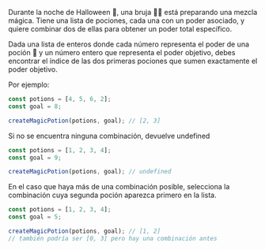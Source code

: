 Durante la noche de Halloween 🎃, una bruja 🧙‍♀️ está preparando una mezcla mágica. Tiene una lista de pociones, cada una con un poder asociado, y quiere combinar dos de ellas para obtener un poder total específico.

Dada una lista de enteros donde cada número representa el poder de una poción 🧪 y un número entero que representa el poder objetivo, debes encontrar el índice de las dos primeras pociones que sumen exactamente el poder objetivo.

Por ejemplo:

```js
const potions = [4, 5, 6, 2];
const goal = 8;

createMagicPotion(potions, goal); // [2, 3]
```

Si no se encuentra ninguna combinación, devuelve undefined

```js
const potions = [1, 2, 3, 4];
const goal = 9;

createMagicPotion(potions, goal); // undefined
```

En el caso que haya más de una combinación posible, selecciona la combinación cuya segunda poción aparezca primero en la lista.

```js
const potions = [1, 2, 3, 4];
const goal = 5;

createMagicPotion(potions, goal); // [1, 2]
// también podría ser [0, 3] pero hay una combinación antes
```
